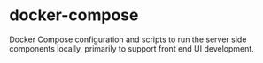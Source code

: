 # docker-compose
Docker Compose configuration and scripts to run the server side components locally, primarily to support front end UI development.
